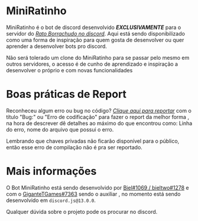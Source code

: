 # MiniRatinho

MiniRatinho é o bot de discord desenvolvido ***EXCLUSIVAMENTE*** para o servidor do *[Rato Borrachudo no discord](http://discord.gg/xB6mCVD8VG)*. Aqui está sendo disponibilizado como uma forma de inspiração para quem gosta de desenvolver ou quer aprender a desenvolver bots pro discord. 

Não será tolerado um clone do MiniRatinho para se passar pelo mesmo em outros servidores, o acesso é de cunho de aprendizado e inspiração a desenvolver o próprio e com novas funcionalidades

#


# Boas práticas de Report

Reconheceu algum erro ou bug no código? *[Clique aqui para reportar](https://github.com/gabrielanselmo/MiniRatinho/issues/new)* com o título "Bug:" ou "Erro de codificação" para fazer o report da melhor forma , na hora de descrever dê detalhes ao máximo do que encontrou como: Linha do erro, nome do arquivo que possui o erro.

Lembrando que chaves privadas não ficarão disponível para o público, então esse erro de compilação não é pra ser reportado.
#


# Mais informações

O Bot MiniRatinho está sendo desenvolvido por [Biel#1069 / bieltwo#1278](https://github.com/gabrielanselmo) e com o [GiganteTGames#7363](https://github.com/gigantetgames) sendo o auxiliar , no momento está sendo desenvolvido em `discord.js@13.0.0`. 

Qualquer dúvida sobre o projeto pode os procurar no discord. 